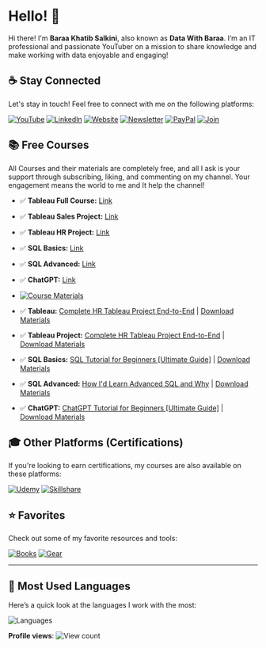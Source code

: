 # Hello! 👋

Hi there! I'm **Baraa Khatib Salkini**, also known as **Data With Baraa**. I’m an IT professional and passionate YouTuber on a mission to share knowledge and make working with data enjoyable and engaging!

## ☕ Stay Connected

Let's stay in touch! Feel free to connect with me on the following platforms:

[![YouTube](https://img.shields.io/badge/YouTube-red?style=for-the-badge&logo=youtube&logoColor=white)](http://bit.ly/3GiCVUE)
[![LinkedIn](https://img.shields.io/badge/LinkedIn-0077B5?style=for-the-badge&logo=linkedin&logoColor=white)](https://linkedin.com/in/baraa-khatib-salkini)
[![Website](https://img.shields.io/badge/Website-000000?style=for-the-badge&logo=google-chrome&logoColor=white)](https://www.datawithbaraa.com)
[![Newsletter](https://img.shields.io/badge/Newsletter-FF5722?style=for-the-badge&logo=substack&logoColor=white)](https://bit.ly/BaraaNewsletter)
[![PayPal](https://img.shields.io/badge/PayPal-00457C?style=for-the-badge&logo=paypal&logoColor=white)](https://paypal.me/baraasalkini)
[![Join](https://img.shields.io/badge/Join-FF0000?style=for-the-badge&logo=youtube&logoColor=white)](https://www.youtube.com/@datawithbaraa)

## 📚 Free Courses

All Courses and their materials are completely free, and all I ask is your support through subscribing, liking, and commenting on my channel. Your engagement means the world to me and It help the channel!
- ✅ **Tableau Full Course:** [Link](https://www.youtube.com/watch?v=K3pXnbniUcM)
- ✅ **Tableau Sales Project:** [Link](https://www.youtube.com/watch?v=dahrmqT5GD4)
- ✅ **Tableau HR Project:** [Link](https://www.youtube.com/watch?v=UcGF09Awm4Y)
- ✅ **SQL Basics:** [Link](https://www.youtube.com/watch?v=NTgejLheGeU)
- ✅ **SQL Advanced:** [Link](https://www.youtube.com/watch?v=ELdz0dXzWGM&list=PLNcg_FV9n7qZY_2eAtUzEUulNjTJREhQe)
- ✅ **ChatGPT:** [Link](https://www.youtube.com/watch?v=LJLNfei4i-c)
- [![Course Materials](https://img.shields.io/badge/Newsletter-FF5722?style=for-the-badge&logo=substack&logoColor=white)](https://datawithbaraa.substack.com/p/access-to-course-materials)

- ✅ **Tableau:** [Complete HR Tableau Project End-to-End](https://www.youtube.com/playlist?list=PL) | [Download Materials](#)
- ✅ **Tableau Project:** [Complete HR Tableau Project End-to-End](https://www.youtube.com/playlist?list=PL) | [Download Materials](#)
- ✅ **SQL Basics:** [SQL Tutorial for Beginners [Ultimate Guide]](https://www.youtube.com/playlist?list=PL) | [Download Materials](#)
- ✅ **SQL Advanced:** [How I'd Learn Advanced SQL and Why](https://www.youtube.com/playlist?list=PL) | [Download Materials](#)
- ✅ **ChatGPT:** [ChatGPT Tutorial for Beginners [Ultimate Guide]](https://www.youtube.com/playlist?list=PL) | [Download Materials](#)



## 🎓 Other Platforms (Certifications)
If you're looking to earn certifications, my courses are also available on these platforms:

[![Udemy](https://img.shields.io/badge/Udemy-A435F0?style=for-the-badge&logo=udemy&logoColor=white)](https://bit.ly/BaraaUdemy)
[![Skillshare](https://img.shields.io/badge/Skillshare-002333?style=for-the-badge&logo=skillshare&logoColor=white)](https://bit.ly/BaraaSkillshare)

## ⭐ Favorites

Check out some of my favorite resources and tools:

[![Books](https://img.shields.io/badge/Favorite%20Books-FFDD00?style=for-the-badge&logo=readme&logoColor=white)](https://kit.co/DataWithBaraa/my-favorite-books)
[![Gear](https://img.shields.io/badge/My%20Gear-000000?style=for-the-badge&logo=tools&logoColor=white)](https://kit.co/DataWithBaraa/my-desktop-setup)

---

## 🔢 Most Used Languages

Here’s a quick look at the languages I work with the most:

![Languages](https://github-readme-stats.vercel.app/api/top-langs/?username=DataWithBaraa&layout=compact&theme=default)

**Profile views**: ![View count](https://komarev.com/ghpvc/?username=DataWithBaraa)

